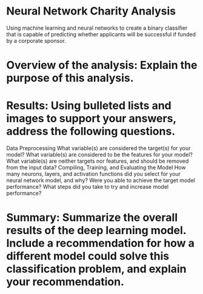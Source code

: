# Neural Network Charity Analysis
Using  machine learning and neural networks to create a binary classifier that is capable of predicting whether applicants will be successful if funded by a corporate sponsor.


# Overview of the analysis: Explain the purpose of this analysis.

# Results: Using bulleted lists and images to support your answers, address the following questions.

Data Preprocessing
What variable(s) are considered the target(s) for your model?
What variable(s) are considered to be the features for your model?
What variable(s) are neither targets nor features, and should be removed from the input data?
Compiling, Training, and Evaluating the Model
How many neurons, layers, and activation functions did you select for your neural network model, and why?
Were you able to achieve the target model performance?
What steps did you take to try and increase model performance?

# Summary: Summarize the overall results of the deep learning model. Include a recommendation for how a different model could solve this classification problem, and explain your recommendation.
